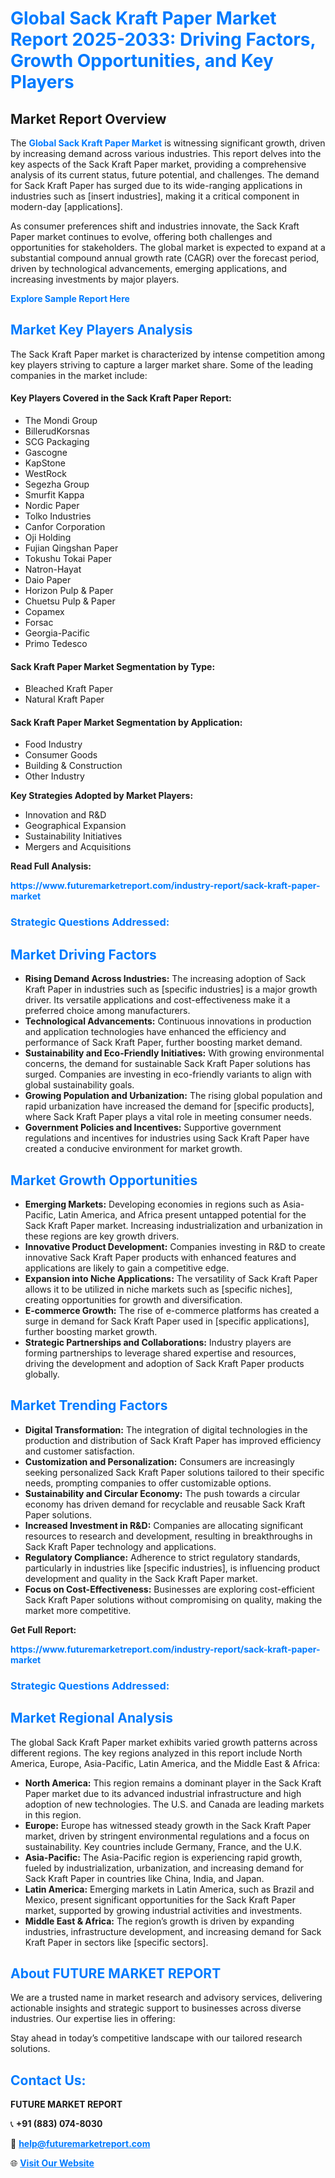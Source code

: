 <h1 style="color: #007BFF;">Global Sack Kraft Paper Market Report 2025-2033: Driving Factors, Growth Opportunities, and Key Players</h1>

<section id="overview">
<h2>Market Report Overview</h2>
<p>The <a href="https://www.futuremarketreport.com/industry-report/sack-kraft-paper-market" style="color: #007BFF; text-decoration: none;"><strong>Global Sack Kraft Paper Market</strong></a> is witnessing significant growth, driven by increasing demand across various industries. This report delves into the key aspects of the Sack Kraft Paper market, providing a comprehensive analysis of its current status, future potential, and challenges. The demand for Sack Kraft Paper has surged due to its wide-ranging applications in industries such as [insert industries], making it a critical component in modern-day [applications].</p>
<p>As consumer preferences shift and industries innovate, the Sack Kraft Paper market continues to evolve, offering both challenges and opportunities for stakeholders. The global market is expected to expand at a substantial compound annual growth rate (CAGR) over the forecast period, driven by technological advancements, emerging applications, and increasing investments by major players.</p>
</section>

<section id="overview">
<p><a href="https://www.futuremarketreport.com/request-sample/reportId=97114" style="color: #007BFF; text-decoration: none;"><strong>Explore Sample Report Here</strong></a></p>
</section>

<section id="key-players">
<h2 style="color: #007BFF;">Market Key Players Analysis</h2>
<p>The Sack Kraft Paper market is characterized by intense competition among key players striving to capture a larger market share. Some of the leading companies in the market include:</p>
<h4>Key Players Covered in the Sack Kraft Paper Report:</h4>
<ul><li>The Mondi Group</li><li>BillerudKorsnas</li><li>SCG Packaging</li><li>Gascogne</li><li>KapStone</li><li>WestRock</li><li>Segezha Group</li><li>Smurfit Kappa</li><li>Nordic Paper</li><li>Tolko Industries</li><li>Canfor Corporation</li><li>Oji Holding</li><li>Fujian Qingshan Paper</li><li>Tokushu Tokai Paper</li><li>Natron-Hayat</li><li>Daio Paper</li><li>Horizon Pulp &amp; Paper</li><li>Chuetsu Pulp &amp; Paper</li><li>Copamex</li><li>Forsac</li><li>Georgia-Pacific</li><li>Primo Tedesco</li></ul>
<h4>Sack Kraft Paper Market Segmentation by Type:</h4>
<ul><li>Bleached Kraft Paper</li><li>Natural Kraft Paper</li></ul>

<h4>Sack Kraft Paper Market Segmentation by Application:</h4>
<ul><li>Food Industry</li><li>Consumer Goods</li><li>Building &amp; Construction</li><li>Other Industry</li></ul>
<p><strong>Key Strategies Adopted by Market Players:</strong></p>
<ul>
<li>Innovation and R&D</li>
<li>Geographical Expansion</li>
<li>Sustainability Initiatives</li>
<li>Mergers and Acquisitions</li>
</ul>
</section>

<section>
<p><strong>Read Full Analysis: </strong></p><a href="https://www.futuremarketreport.com/industry-report/sack-kraft-paper-market" style="color: #007BFF; text-decoration: none;"><strong>https://www.futuremarketreport.com/industry-report/sack-kraft-paper-market</strong></a>
<h3 style="color: #007BFF;">Strategic Questions Addressed:</h3>
</section>

<section id="driving-factors">
<h2 style="color: #007BFF;">Market Driving Factors</h2>
<ul>
<li><strong>Rising Demand Across Industries:</strong> The increasing adoption of Sack Kraft Paper in industries such as [specific industries] is a major growth driver. Its versatile applications and cost-effectiveness make it a preferred choice among manufacturers.</li>
<li><strong>Technological Advancements:</strong> Continuous innovations in production and application technologies have enhanced the efficiency and performance of Sack Kraft Paper, further boosting market demand.</li>
<li><strong>Sustainability and Eco-Friendly Initiatives:</strong> With growing environmental concerns, the demand for sustainable Sack Kraft Paper solutions has surged. Companies are investing in eco-friendly variants to align with global sustainability goals.</li>
<li><strong>Growing Population and Urbanization:</strong> The rising global population and rapid urbanization have increased the demand for [specific products], where Sack Kraft Paper plays a vital role in meeting consumer needs.</li>
<li><strong>Government Policies and Incentives:</strong> Supportive government regulations and incentives for industries using Sack Kraft Paper have created a conducive environment for market growth.</li>
</ul>
</section>

<section id="growth-opportunities">
<h2 style="color: #007BFF;">Market Growth Opportunities</h2>
<ul>
<li><strong>Emerging Markets:</strong> Developing economies in regions such as Asia-Pacific, Latin America, and Africa present untapped potential for the Sack Kraft Paper market. Increasing industrialization and urbanization in these regions are key growth drivers.</li>
<li><strong>Innovative Product Development:</strong> Companies investing in R&D to create innovative Sack Kraft Paper products with enhanced features and applications are likely to gain a competitive edge.</li>
<li><strong>Expansion into Niche Applications:</strong> The versatility of Sack Kraft Paper allows it to be utilized in niche markets such as [specific niches], creating opportunities for growth and diversification.</li>
<li><strong>E-commerce Growth:</strong> The rise of e-commerce platforms has created a surge in demand for Sack Kraft Paper used in [specific applications], further boosting market growth.</li>
<li><strong>Strategic Partnerships and Collaborations:</strong> Industry players are forming partnerships to leverage shared expertise and resources, driving the development and adoption of Sack Kraft Paper products globally.</li>
</ul>
</section>

<section id="trending-factors">
<h2 style="color: #007BFF;">Market Trending Factors</h2>
<ul>
<li><strong>Digital Transformation:</strong> The integration of digital technologies in the production and distribution of Sack Kraft Paper has improved efficiency and customer satisfaction.</li>
<li><strong>Customization and Personalization:</strong> Consumers are increasingly seeking personalized Sack Kraft Paper solutions tailored to their specific needs, prompting companies to offer customizable options.</li>
<li><strong>Sustainability and Circular Economy:</strong> The push towards a circular economy has driven demand for recyclable and reusable Sack Kraft Paper solutions.</li>
<li><strong>Increased Investment in R&D:</strong> Companies are allocating significant resources to research and development, resulting in breakthroughs in Sack Kraft Paper technology and applications.</li>
<li><strong>Regulatory Compliance:</strong> Adherence to strict regulatory standards, particularly in industries like [specific industries], is influencing product development and quality in the Sack Kraft Paper market.</li>
<li><strong>Focus on Cost-Effectiveness:</strong> Businesses are exploring cost-efficient Sack Kraft Paper solutions without compromising on quality, making the market more competitive.</li>
</ul>
</section>

<section>
<p><strong>Get Full Report: </strong></p><a href="https://www.futuremarketreport.com/industry-report/sack-kraft-paper-market" style="color: #007BFF; text-decoration: none;"><strong>https://www.futuremarketreport.com/industry-report/sack-kraft-paper-market</strong></a>
<h3 style="color: #007BFF;">Strategic Questions Addressed:</h3>
</section>


<section id="regional-analysis">
<h2 style="color: #007BFF;">Market Regional Analysis</h2>
<p>The global Sack Kraft Paper market exhibits varied growth patterns across different regions. The key regions analyzed in this report include North America, Europe, Asia-Pacific, Latin America, and the Middle East & Africa:</p>
<ul>
<li><strong>North America:</strong> This region remains a dominant player in the Sack Kraft Paper market due to its advanced industrial infrastructure and high adoption of new technologies. The U.S. and Canada are leading markets in this region.</li>
<li><strong>Europe:</strong> Europe has witnessed steady growth in the Sack Kraft Paper market, driven by stringent environmental regulations and a focus on sustainability. Key countries include Germany, France, and the U.K.</li>
<li><strong>Asia-Pacific:</strong> The Asia-Pacific region is experiencing rapid growth, fueled by industrialization, urbanization, and increasing demand for Sack Kraft Paper in countries like China, India, and Japan.</li>
<li><strong>Latin America:</strong> Emerging markets in Latin America, such as Brazil and Mexico, present significant opportunities for the Sack Kraft Paper market, supported by growing industrial activities and investments.</li>
<li><strong>Middle East & Africa:</strong> The region’s growth is driven by expanding industries, infrastructure development, and increasing demand for Sack Kraft Paper in sectors like [specific sectors].</li>
</ul>
</section>

<footer>
<h2 style="color: #007BFF;">About FUTURE MARKET REPORT</h2>
<p>We are a trusted name in market research and advisory services, delivering actionable insights and strategic support to businesses across diverse industries. Our expertise lies in offering:</p>

<p>Stay ahead in today’s competitive landscape with our tailored research solutions.</p>

<h2 style="color: #007BFF;">Contact Us:</h2>
<p><strong>FUTURE MARKET REPORT</strong></p>
<p>📞 <strong>+91 (883) 074-8030</strong></p>
<p>📧 <strong><a href="mailto:help@futuremarketreport.com" style="color: #007BFF;">help@futuremarketreport.com</a></strong></p>
<p>🌐 <strong><a href="https://www.futuremarketreport.com/" style="color: #007BFF;">Visit Our Website</a></strong></p>
</footer>